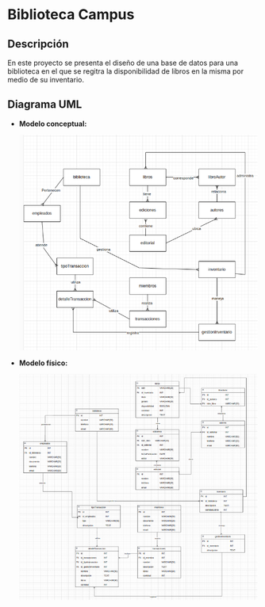 # Biblioteca Campus

## Descripción

En este proyecto se presenta el diseño de una base de datos para una biblioteca en el que se regitra la disponibilidad de libros en la misma por medio de su inventario.

## Diagrama UML

- **Modelo conceptual:**

    ![alt text](diagrams/diagrama_conceptual.png)

- **Modelo físico:**

    ![alt text](diagrams/diagrama_fisico.png)